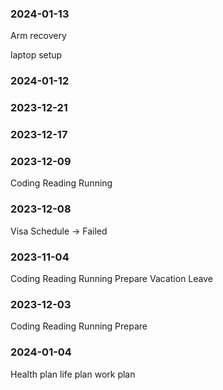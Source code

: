 ### 2024-01-13
Arm recovery

laptop setup

### 2024-01-12



### 2023-12-21

### 2023-12-17

### 2023-12-09
Coding Reading Running

### 2023-12-08
Visa Schedule -> Failed

### 2023-11-04
Coding Reading Running Prepare Vacation Leave

### 2023-12-03
Coding Reading Running Prepare

### 2024-01-04
Health plan
life plan
work plan
